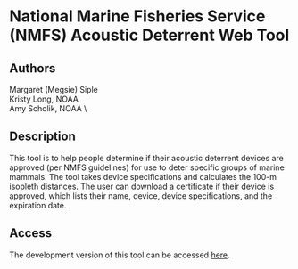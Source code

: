 # National Marine Fisheries Service (NMFS) Acoustic Deterrent Web Tool

## Authors 
Margaret (Megsie) Siple \
Kristy Long, NOAA \
Amy Scholik, NOAA \

## Description
This tool is to help people determine if their acoustic deterrent devices are approved (per NMFS guidelines) for use to deter specific groups of marine mammals. The tool takes device specifications and calculates the 100-m isopleth distances. The user can download a certificate if their device is approved, which lists their name, device, device specifications, and the expiration date. 

## Access
The development version of this tool can be accessed [here](https://msiple.shinyapps.io/acousticdeterrents/).  